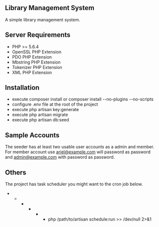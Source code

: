 ## Library Management System

A simple library management system.

## Server Requirements

* PHP >= 5.6.4
* OpenSSL PHP Extension
* PDO PHP Extension
* Mbstring PHP Extension
* Tokenizer PHP Extension
* XML PHP Extension

## Installation

* execute composer install or composer install --no-plugins --no-scripts
* configure .env file at the root of the project
* execute php artisan key:generate
* execute php artisan migrate
* execute php artisan db:seed

## Sample Accounts

The seeder has at least two usable user accounts as a admin and member. For member account use ariel@example.com will password as password and admin@example.com with password as password.

## Others

The project has task scheduler you might want to the cron job below.

*  * * * * * php /path/to/artisan schedule:run >> /dev/null 2>&1


